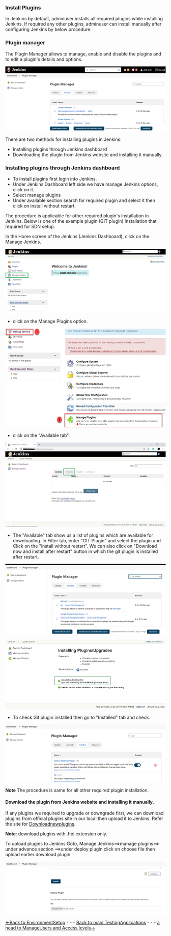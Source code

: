 ### Install Plugins
  In Jenkins by default, adminuser installs all required plugins while installing Jenkins. If required any other plugins, adminuser can install manually after configuring Jenkins by below procedure. 


### Plugin manager
The Plugin Manager allows to manage, enable and disable the plugins and to edit a plugin's details and options. 

![](Images/pluginmanager.png)

There are two methods for installing plugins in Jenkins:

* Installing plugins through Jenkins dashboard
* Downloading the plugin from Jenkins website and installing it manually.

### Installing plugins through Jenkins dashboard
* To install plugins first login into Jenkins. 
* Under Jenkins Dashboard left side we have manage Jenkins options, click on it.
* Select manage plugins 
* Under available section search for required plugin and select it then click on install without restart. 

The procedure is applicable for other required plugin's installation in Jenkins. Below is one of the example plugin (GIT plugin) installation that required for SDN setup. 

In the Home screen of the Jenkins (Jenkins Dashboard), click on the Manage Jenkins.

![JenkinsHome](Images/jenkins_home.png)

* click on the Manage Plugins option.

![JenkinsPlugins](Images/manageplugins.png)

* click on the "Available tab".

![Jenkinsplugins](Images/availableplugin.png)

* The "Available" tab show us a list of plugins which are available for downloading. In Filter tab, enter "GIT Plugin" and select the plugin and Click on the "install without restart". 
We can also click on "Download now and install after restart" button in which the git plugin is installed after restart.

![Jenkinsrestart](Images/install%20without%20restart.jpg)


![InstallPage](Images/installingimage.jpg)

* To check Git plugin installed then go to "Installed" tab and check.

![InstallPage](Images/Gitplugin.png)

**Note** The procedure is same for all other required plugin installation.


#### Download the plugin from Jenkins website and installing it manually.

If any plugins we required to upgrade or downgrade first, we can download plugins from official plugins site in our local then upload it to Jenkins. Refer the site for [Downloadnewplugins](../../../TestingApplications.md).

**Note**: download plugins with .hpi extension only.

To upload plugins to Jenkins Goto, Manage Jenkins==>manage plugins==> under advance section ==>under deploy plugin click on choose file then upload earlier download plugin.

![deployimage](Images/deployplugin.png)


[<-Back to EnvironmentSetup](./EnvironmentSetup.md) - - - [Back to main TestingApplications](../../../TestingApplications.md) - - - [a head to ManageUsers and Access levels->](./ManageUsers.md)